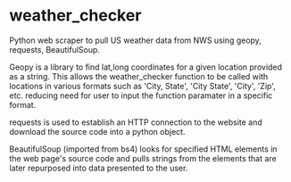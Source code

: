 # weather_checker
Python web scraper to pull US weather data from NWS
using geopy, requests, BeautifulSoup.

Geopy is a library to find lat,long coordinates for a given location provided as a string.
This allows the weather_checker function to be called with locations in various formats
such as 'City, State', 'City State', 'City', 'Zip', etc. reducing need for user to input
the function paramater in a specific format.

requests is used to establish an HTTP connection to the website and download the source code
into a python object.

BeautifulSoup (imported from bs4) looks for specified HTML elements in the web page's source
code and pulls strings from the elements that are later repurposed into data presented to the user.
